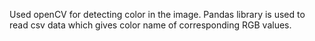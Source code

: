 Used openCV for detecting color in the image. 
Pandas library is used to read csv data which gives color name of corresponding RGB values.
